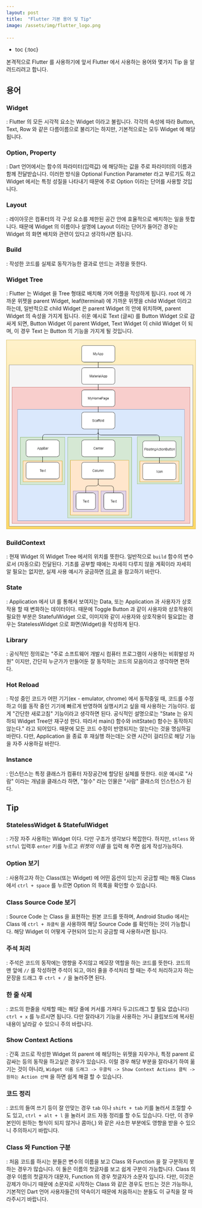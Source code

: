 ```yaml
---
layout: post
title:  "Flutter 기본 용어 및 Tip"
image: /assets/img/flutter_logo.png

---
```


* toc
{:toc}




본격적으로 Flutter 를 사용하기에 앞서 Flutter 에서 사용하는 용어와 몇가지 Tip 을 알려드리려고 합니다.

## 용어

### Widget

: Flutter 의 모든 시각적 요소는 Widget 이라고 불립니다. 각각의 속성에 따라 Button, Text, Row 와 같은 다름이름으로 불리기는 하지만, 기본적으로는 모두 Widget 에 해당됩니다. 

### Option, Property

: Dart 언어에서는 함수의 파라미터(입력값) 에 해당하는 값을 주로 파라미터의 이름과 함께 전달받습니다. 이러한 방식을 Optional Function Parameter 라고 부르기도 하고 Widget 에서는 특정 성질을 나타내기 때문에 주로 Option 이라는 단어를 사용할 것입니다.

### Layout

: 레이아웃은 컴퓨터의 각 구성 요소를 제한된 공간 안에 효율적으로 배치하는 일을 뜻합니다. 때문에 Widget 의 이름이나 설명에 Layout 이라는 단어가 들어간 경우는 Widget 의 화면 배치와 관련이 있다고 생각하시면 됩니다.

### Build

: 작성한 코드를 실제로 동작가능한 결과로 만드는 과정을 뜻한다.

### Widget Tree

: Flutter 는 Widget 을 Tree 형태로 배치해 가며 어플을 작성하게 됩니다. root 에 가까운 위젯을 parent Widget, leaf(terminal) 에 가까운 위젯을 child Widget 이라고 하는데, 일반적으로 child Widget 은 parent Widget 의 안에 위치하며, parent Widget 의 속성을 가지게 됩니다. 쉬운 예시로 Text (글씨) 를 Button Widget 으로 감싸게 되면, Button Widget 이 parent Widget, Text Widget 이 child Widget 이 되며, 이 경우 Text 는 Button 의 기능을 가지게 될 것입니다.

![image](/assets/img/Flutter_post5/widget_tree.png)

### BuildContext

: 현재 Widget 의 Widget Tree 에서의 위치를 뜻한다. 일반적으로 `build` 함수의 변수로서 (자동으로) 전달된다. 기초를 공부할 때에는 자세히 다루지 않을 계획이라 자세히 알 필요는 없지만, 실제 사용 예시가 궁금하면 [이 글](https://javaexpert.tistory.com/978) 을 참고하기 바란다.

### State

: Application 에서 UI 를 통해서 보여지는 Data, 또는 Application 과 사용자가 상호작용 할 때 변화하는 데이터이다. 때문에 Toggle Button 과 같이 사용자와 상호작용이 필요한 부분은 StatefulWidget 으로, 이미지와 같이 사용자와 상호작용이 필요없는 경우는 StatelessWidget 으로 화면(Widget)을 작성하게 된다.

### Library

: 공식적인 정의로는 "주로 소프트웨어 개발시 컴퓨터 프로그램이 사용하는 비휘발성 자원" 이지만, 간단히 누군가가 만들어둔 잘 동작하는 코드의 모음이라고 생각하면 편하다. 

### Hot Reload

: 작성 중인 코드가 어떤 기기(ex - emulator, chrome) 에서 동작중일 때, 코드를 수정하고 이를 동작 중인 기기에 빠르게 반영하여 실행시키고 싶을 때 사용하는 기능이다. 쉽게 "간단한 새로고침" 기능이라고 생각하면 된다. 공식적인 설명으로는 "State 는 유지하되 Widget Tree만 재구성 한다. 따라서 main() 함수와 initState() 함수는 동작하지 않는다." 라고 되어있다. 때문에 모든 코드 수정이 반영되지는 않는다는 것을 명심하길 바란다. 다만, Application 을 종료 후 재실행 하는데는 오랜 시간이 걸리므로 해당 기능을 자주 사용하길 바란다.

### Instance

: 인스턴스는 특정 클래스가 컴퓨터 자장공간에 할당된 실체를 뜻한다. 쉬운 예시로 "사람" 이라는 개념을 클래스라 하면, "철수" 라는 인물은 "사람" 클래스의 인스턴스가 된다.



## Tip

### StatelessWidget & StatefulWidget

: 가장 자주 사용하는 Widget 이다. 다만 구조가 생각보다 복잡한다. 하지만, `stless` 와 `stful`  입력후 `enter` 키를 누르고 *위젯의 이름* 을 입력 해 주면 쉽게 작성가능하다.

### Option 보기

: 사용하고자 하는 Class(또는 Widget) 에 어떤 옵션이 있는지 궁금할 때는 해동 Class 에서 `ctrl + space` 를 누르면 Option 의 목록을 확인할 수 있습니다.

### Class Source Code 보기

: Source Code 는 Class 을 표현하는 원본 코드를 뜻하며, Android Studio 에서는 Class 에 `ctrl + 좌클릭` 을 사용하여 해당 Source Code 를 확인하는 것이 가능합니다. 해당 Widget 이 어떻게 구현되어 있는지 궁금할 때 사용하시면 됩니다.

### 주석 처리

: 주석은 코드의 동작에는 영향을 주지않고 메모장 역할을 하는 코드를 뜻한다. 코드의 맨 앞에 `//` 를 작성하면 주석이 되고, 여러 줄을 주석처리 할 때는 주석 처리하고자 하는 문장을 드래그 후 `ctrl + /` 을 눌러주면 된다. 

### 한 줄 삭제

: 코드의 한줄을 삭제할 때는 해당 줄에 커서를 가져다 두고(드래그 할 필요 없습니다) `ctrl + x` 를 누르시면 됩니다. 다만 잘라내기 기능을 사용하는 거니 클립보드에 복사된 내용이 날라갈 수 있으니 주의 바랍니다.

### Show Context Actions

: 간혹 코드로 작성한 Widget 의 parent 에 해당하는 위젯을 지우거나, 특정 parent 로 감싸는 등의 동작을 하고싶은 경우가 있습니다. 이럴 경우 해당 부분을 잘라내기 하여 옮기는 것이 아니라, `Widget 이름 드래그 -> 우클릭 -> Show Context Actions 클릭 -> 원하는 Action 선택` 을 하면 쉽게 해결 할 수 있습니다.

### 코드 정리

: 코드의 들여 쓰기 등이 잘 안맞는 경우 `tab` 이나 `shift + tab` 키를 눌러서 조절할 수도 있고, `ctrl + alt + l` 을 눌러서 코드 자동 정리를 할 수도 있습니다. 다만, 이 경우 본인이 원하는 형식이 되지 않거나 콤마(,) 와 같은 사소한 부분에도 영향을 받을 수 있으니 주의하시기 바랍니다.

### Class 와 Function 구분

: 처음 코드를 하시는 분들은 변수의 이름을 보고 Class 와 Function 을 잘 구분하지 못하는 경우가 많습니다. 이 둘은 이름의 첫글자를 보고 쉽게 구분이 가능합니다. Class 의 경우 이름의 첫글자가 대문자, Function 의 경우 첫글자가 소문자 입니다. 다만, 이것은 강제가 아니기 때문에 소문자로 시작하는 Class 와 같은 경우도 만드는 것은 가능하나, 기본적인 Dart 언어 사용자들간의 약속이기 때문에 처음하시는 분들도 이 규칙을 잘 따라주시기 바랍니다.



